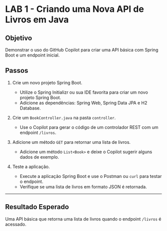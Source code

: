 # LAB 1 - Criando uma Nova API de Livros em Java

## Objetivo
Demonstrar o uso do GitHub Copilot para criar uma API básica com Spring Boot e um endpoint inicial.

## Passos

1. Crie um novo projeto Spring Boot.
    - Utilize o Spring Initializr ou sua IDE favorita para criar um novo projeto Spring Boot.
    - Adicione as dependências: Spring Web, Spring Data JPA e H2 Database.

2. Crie um `BookController.java` na pasta `controller`.
    - Use o Copilot para gerar o código de um controlador REST com um endpoint `/livros`.

3. Adicione um método `GET` para retornar uma lista de livros.
    - Adicione um método `List<Book>` e deixe o Copilot sugerir alguns dados de exemplo.

4. Teste a aplicação.
    - Execute a aplicação Spring Boot e use o Postman ou `curl` para testar o endpoint.
    - Verifique se uma lista de livros em formato JSON é retornada.

---

## Resultado Esperado
Uma API básica que retorna uma lista de livros quando o endpoint `/livros` é acessado.
